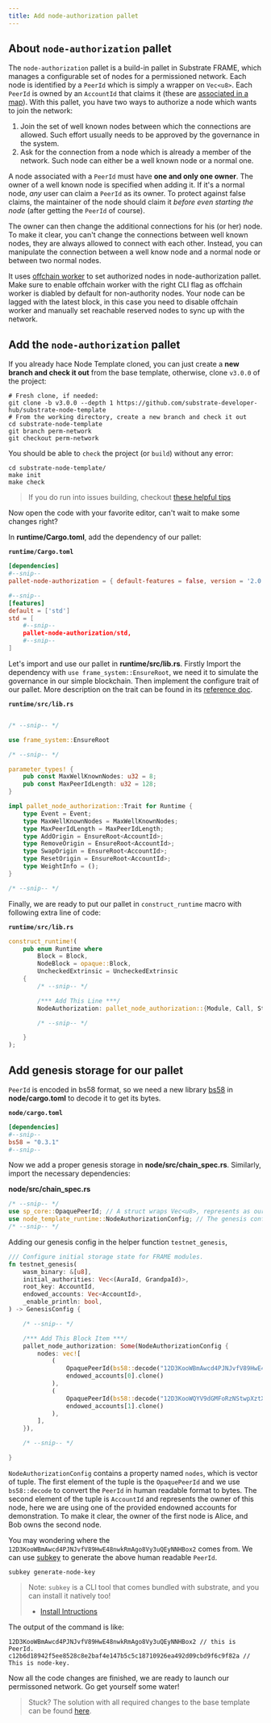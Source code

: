 ```yaml
---
title: Add node-authorization pallet
---
```


## About `node-authorization` pallet

The `node-authorization` pallet is a build-in pallet in Substrate FRAME, which manages
a configurable set of nodes for a permissioned network.
Each node is identified by a `PeerId` which is simply a wrapper on `Vec<u8>`.
Each `PeerId` is owned by an `AccountId` that claims it
(these are [associated in a map](https://substrate.dev/rustdocs/v3.0.0/pallet_node_authorization/struct.Owners.html)).
With this pallet, you have two ways to authorize a node which wants to join the network:

1. Join the set of well known nodes between which the connections are allowed.
    Such effort usually needs to be approved by the governance in the system.
2. Ask for the connection from a node which is already a member of the network.
    Such node can either be a well known node or a normal one.

A node associated with a `PeerId` must have **one and only one owner**.
The owner of a well known node is specified when adding it.
If it's a normal node, *any* user can claim a `PeerId` as its owner.
To protect against false claims, the maintainer of the node should claim it *before even starting the node*
(after getting the `PeerId` of course).

The owner can then change the additional connections for his (or her) node.
To make it clear, you can't change the connections between well known nodes,
they are always allowed to connect with each other.
Instead, you can manipulate the connection between a well know node
and a normal node or between two normal nodes.

It uses [offchain worker](../../knowledgebase/learn-substrate/off-chain-features#off-chain-workers)
to set authorized nodes in node-authorization pallet. Make sure to enable offchain worker with
the right CLI flag as offchain worker is diabled by default for non-authority nodes.
Your node can be lagged with the latest block, in this case you need to disable offchain worker
and manually set reachable reserved nodes to sync up with the network.

## Add the `node-authorization` pallet

If you already hace Node Template cloned, you can just create a
**new branch and check it out** from the base template,
otherwise, clone `v3.0.0` of the project:

```shell
# Fresh clone, if needed:
git clone -b v3.0.0 --depth 1 https://github.com/substrate-developer-hub/substrate-node-template
# From the working directory, create a new branch and check it out
cd substrate-node-template
git branch perm-network
git checkout perm-network
```

You should be able to `check` the project (or `build`) without any error:

```shell
cd substrate-node-template/
make init
make check
```

> If you do run into issues building, checkout
> [these helpful tips](https://substrate.dev/docs/en/knowledgebase/getting-started/#rust-developer-environment)

Now open the code with your favorite editor, can't wait to make some changes right?

In **runtime/Cargo.toml**, add the dependency of our pallet:

**`runtime/Cargo.toml`**

```TOML
[dependencies]
#--snip--
pallet-node-authorization = { default-features = false, version = '2.0.0' }

#--snip--
[features]
default = ['std']
std = [
    #--snip--
    pallet-node-authorization/std,
    #--snip--
]
```
Let's import and use our pallet in **runtime/src/lib.rs**. Firstly Import the dependency
with `use frame_system::EnsureRoot`, we need it to simulate the governance in our simple blockchain.
Then implement the configure trait of our pallet. More description on the trait can be found in
its [reference doc](https://docs.rs/pallet-node-authorization/2.0.0/pallet_node_authorization/trait.Trait.html).

**`runtime/src/lib.rs`**

```rust

/* --snip-- */

use frame_system::EnsureRoot

/* --snip-- */

parameter_types! {
	pub const MaxWellKnownNodes: u32 = 8;
	pub const MaxPeerIdLength: u32 = 128;
}

impl pallet_node_authorization::Trait for Runtime {
	type Event = Event;
	type MaxWellKnownNodes = MaxWellKnownNodes;
	type MaxPeerIdLength = MaxPeerIdLength;
	type AddOrigin = EnsureRoot<AccountId>;
	type RemoveOrigin = EnsureRoot<AccountId>;
	type SwapOrigin = EnsureRoot<AccountId>;
	type ResetOrigin = EnsureRoot<AccountId>;
	type WeightInfo = ();
}

/* --snip-- */
```

Finally, we are ready to put our pallet in `construct_runtime` macro with following extra line of code:

**`runtime/src/lib.rs`**

```rust
construct_runtime!(
    pub enum Runtime where
        Block = Block,
        NodeBlock = opaque::Block,
        UncheckedExtrinsic = UncheckedExtrinsic
    {
        /* --snip-- */

        /*** Add This Line ***/
        NodeAuthorization: pallet_node_authorization::{Module, Call, Storage, Event<T>, Config<T>},

        /* --snip-- */

    }
);
```

## Add genesis storage for our pallet

`PeerId` is encoded in bs58 format, so we need a new library
[bs58](https://docs.rs/bs58/0.3.1/bs58/) in **node/cargo.toml** to decode it to get its bytes.

**`node/cargo.toml`**

```TOML
[dependencies]
#--snip--
bs58 = "0.3.1"
#--snip--
```

Now we add a proper genesis storage in **node/src/chain_spec.rs**. Similarly, import the necessary dependencies:

**node/src/chain_spec.rs**

```rust
/* --snip-- */
use sp_core::OpaquePeerId; // A struct wraps Vec<u8>, represents as our `PeerId`.
use node_template_runtime::NodeAuthorizationConfig; // The genesis config that serves for our pallet.
/* --snip-- */
```

Adding our genesis config in the helper function `testnet_genesis`,

```rust
/// Configure initial storage state for FRAME modules.
fn testnet_genesis(
	wasm_binary: &[u8],
	initial_authorities: Vec<(AuraId, GrandpaId)>,
	root_key: AccountId,
	endowed_accounts: Vec<AccountId>,
	_enable_println: bool,
) -> GenesisConfig {

    /* --snip-- */

    /*** Add This Block Item ***/
    pallet_node_authorization: Some(NodeAuthorizationConfig {
    	nodes: vec![
    		(
    			OpaquePeerId(bs58::decode("12D3KooWBmAwcd4PJNJvfV89HwE48nwkRmAgo8Vy3uQEyNNHBox2").into_vec().unwrap()),
		    	endowed_accounts[0].clone()
    		),
    		(
	    		OpaquePeerId(bs58::decode("12D3KooWQYV9dGMFoRzNStwpXztXaBUjtPqi6aU76ZgUriHhKust").into_vec().unwrap()),
	    		endowed_accounts[1].clone()
	    	),
    	],
    }),

    /* --snip-- */

}
```

`NodeAuthorizationConfig` contains a property named `nodes`, which is vector of tuple.
The first element of the tuple is the `OpaquePeerId` and we use `bs58::decode` to convert
the `PeerId` in human readable format to bytes. The second element of the tuple is `AccountId`
and represents the owner of this node, here we are using one of the provided endowned accounts
for demonstration. To make it clear, the owner of the first node is Alice, and Bob owns the second node.

You may wondering where the `12D3KooWBmAwcd4PJNJvfV89HwE48nwkRmAgo8Vy3uQEyNNHBox2` comes from.
We can use [subkey](https://substrate.dev/docs/en/knowledgebase/integrate/subkey#generating-node-keys) to generate the above human readable `PeerId`.

```shell
subkey generate-node-key
```

> Note: `subkey` is a CLI tool that comes bundled with substrate, and you can install it natively too!
>  - [Install Intructions](https://substrate.dev/docs/en/knowledgebase/integrate/subkey#installation)

The output of the command is like:

```shell
12D3KooWBmAwcd4PJNJvfV89HwE48nwkRmAgo8Vy3uQEyNNHBox2 // this is PeerId.
c12b6d18942f5ee8528c8e2baf4e147b5c5c18710926ea492d09cbd9f6c9f82a // This is node-key.
```

Now all the code changes are finished, we are ready to launch our permissoned network. Go get yourself some water!

> Stuck? The solution with all required changes to the base template can be found [here](https://github.com/kaichaosun/substrate-permission-network/commit/c8b8f610afaab024c16da0917d059dc5050d3807).
